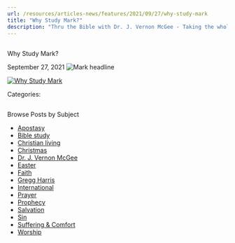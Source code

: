 ```yaml
---
url: /resources/articles-news/features/2021/09/27/why-study-mark
title: "Why Study Mark?"
description: "Thru the Bible with Dr. J. Vernon McGee - Taking the whole Word to the whole world"
---
```







## 
 Why Study Mark?


September 27, 2021
![](https://ttb.org/images/default-source/why-study/mark-headline12ad993c-f24c-44fc-b1a8-6bd7fac3a4d2.jpg?sfvrsn=9ad31f16_1 "Mark headline")




[![Why Study Mark](/images/default-source/why-study/why-study-mark.jpg?sfvrsn=bbd21f16_0)](https://www.ttb.org/mark)

Categories: 









## 
 Browse Posts by Subject


* [Apostasy](/resources/articles-news/-in-tags/tags/Apostasy)
* [Bible study](/resources/articles-news/-in-tags/tags/Bible-study)
* [Christian living](/resources/articles-news/-in-tags/tags/Christian-living)
* [Christmas](/resources/articles-news/-in-tags/tags/Christmas)
* [Dr. J. Vernon McGee](/resources/articles-news/-in-tags/tags/Dr-J-Vernon-McGee)
* [Easter](/resources/articles-news/-in-tags/tags/easter)
* [Faith](/resources/articles-news/-in-tags/tags/Faith)
* [Gregg Harris](/resources/articles-news/-in-tags/tags/Gregg-Harris)
* [International](/resources/articles-news/-in-tags/tags/International)
* [Prayer](/resources/articles-news/-in-tags/tags/prayer)
* [Prophecy](/resources/articles-news/-in-tags/tags/Prophecy)
* [Salvation](/resources/articles-news/-in-tags/tags/Salvation)
* [Sin](/resources/articles-news/-in-tags/tags/sin)
* [Suffering & Comfort](/resources/articles-news/-in-tags/tags/Suffering-Comfort)
* [Worship](/resources/articles-news/-in-tags/tags/worship)






